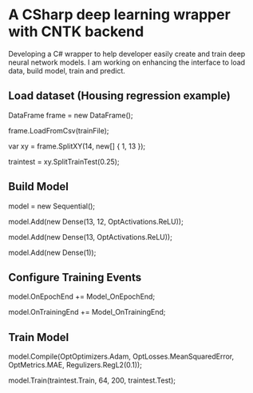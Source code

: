 # A CSharp deep learning wrapper with CNTK backend

Developing a C# wrapper to help developer easily create and train deep neural network models. I am working on enhancing the interface to load data, build model, train and predict.

## Load dataset (Housing regression example)

DataFrame frame = new DataFrame();

frame.LoadFromCsv(trainFile);

var xy = frame.SplitXY(14, new[] { 1, 13 });

traintest = xy.SplitTrainTest(0.25);


## Build Model
model = new Sequential();

model.Add(new Dense(13, 12, OptActivations.ReLU));

model.Add(new Dense(13, OptActivations.ReLU));

model.Add(new Dense(1));

## Configure Training Events

model.OnEpochEnd += Model_OnEpochEnd;

model.OnTrainingEnd += Model_OnTrainingEnd;

## Train Model

model.Compile(OptOptimizers.Adam, OptLosses.MeanSquaredError, OptMetrics.MAE, Regulizers.RegL2(0.1));

model.Train(traintest.Train, 64, 200, traintest.Test);




